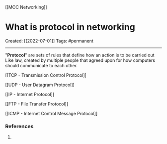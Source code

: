 [[MOC Networking]]

# What is protocol in networking
Created:  [[2022-07-01]]
Tags: #permanent 

---
"**Protocol**" are sets of rules that define how an action is to be carried out
Like law, created by multiple people that agreed upon for how computers should communicate to each other.


[[TCP - Transmission Control Protocol]]


[[UDP - User Datagram Protocol]]


[[IP - Internet Protocol]]


[[FTP - File Transfer Protocol]]


[[ICMP - Internet Control Message Protocol]]








### References
1. 